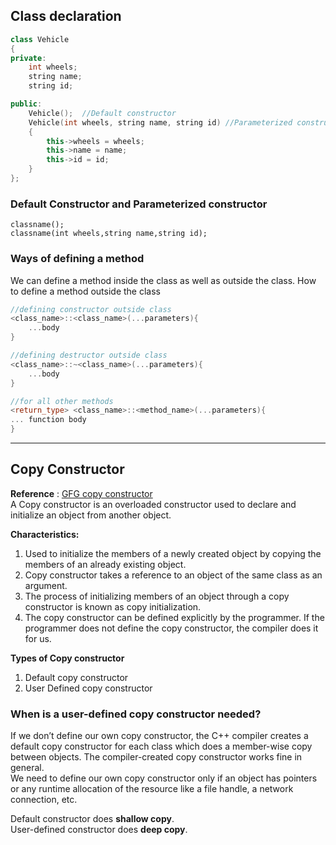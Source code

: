## Class declaration
```cpp
class Vehicle
{
private:
    int wheels;
    string name;
    string id;

public:
    Vehicle();  //Default constructor
    Vehicle(int wheels, string name, string id) //Parameterized constructor
    {
        this->wheels = wheels;
        this->name = name;
        this->id = id;
    }
};

```

### Default Constructor and Parameterized constructor
```
classname();
classname(int wheels,string name,string id);
```

### **Ways of defining a method**
We can define a method inside the class as well as outside the class.
How to define a method outside the class
```cpp
//defining constructor outside class
<class_name>::<class_name>(...parameters){
    ...body
}

//defining destructor outside class
<class_name>::~<class_name>(...parameters){
    ...body
}

//for all other methods
<return_type> <class_name>::<method_name>(...parameters){
... function body
}

```
--- 
## **Copy Constructor**
**Reference** : [GFG copy constructor](https://www.geeksforgeeks.org/copy-constructor-in-cpp/)  
A Copy constructor is an overloaded constructor used to declare and initialize an object from another object.

**Characteristics:**  
1. Used to initialize the members of a newly created object by copying the members of an already existing object.
2. Copy constructor takes a reference to an object of the same class as an argument.
3. The process of initializing members of an object through a copy constructor is known as copy initialization.
4. The copy constructor can be defined explicitly by the programmer. If the programmer does not define the copy constructor, the compiler does it for us.

**Types of Copy constructor**
1. Default copy constructor
2. User Defined copy constructor
 
### **When is a user-defined copy constructor needed?**   
If we don’t define our own copy constructor, the C++ compiler creates a default copy constructor for each class which does a member-wise copy between objects. The compiler-created copy constructor works fine in general.   
We need to define our own copy constructor only if an object has pointers or any runtime allocation of the resource like a file handle, a network connection, etc.

Default constructor does **shallow copy**.  
User-defined constructor does **deep copy**.
